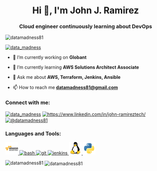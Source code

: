 <h1 align="center">Hi 👋, I'm John J. Ramirez</h1>
<h3 align="center">Cloud engineer continuously learning about DevOps</h3>

<p align="left"> <img src="https://komarev.com/ghpvc/?username=datamadness81&label=Profile%20views&color=0e75b6&style=flat" alt="datamadness81" /> </p>

<p align="left"> <a href="https://twitter.com/data_madness" target="blank"><img src="https://img.shields.io/twitter/follow/data_madness?logo=twitter&style=for-the-badge" alt="data_madness" /></a> </p>

- 🔭 I’m currently working on **Globant**

- 🌱 I’m currently learning **AWS Solutions Architect Associate**

- 💬 Ask me about **AWS, Terraform, Jenkins, Ansible**

- 📫 How to reach me **datamadness81@gmail.com**

<h3 align="left">Connect with me:</h3>
<p align="left">
<a href="https://twitter.com/data_madness" target="blank"><img align="center" src="https://raw.githubusercontent.com/rahuldkjain/github-profile-readme-generator/master/src/images/icons/Social/twitter.svg" alt="data_madness" height="30" width="40" /></a>
<a href="https://linkedin.com/in/https://www.linkedin.com/in/john-ramireztech/" target="blank"><img align="center" src="https://raw.githubusercontent.com/rahuldkjain/github-profile-readme-generator/master/src/images/icons/Social/linked-in-alt.svg" alt="https://www.linkedin.com/in/john-ramireztech/" height="30" width="40" /></a>
<a href="https://medium.com/@datamadness81" target="blank"><img align="center" src="https://raw.githubusercontent.com/rahuldkjain/github-profile-readme-generator/master/src/images/icons/Social/medium.svg" alt="@datamadness81" height="30" width="40" /></a>
</p>

<h3 align="left">Languages and Tools:</h3>
<p align="left"> <a href="https://aws.amazon.com" target="_blank" rel="noreferrer"> <img src="https://raw.githubusercontent.com/devicons/devicon/master/icons/amazonwebservices/amazonwebservices-original-wordmark.svg" alt="aws" width="40" height="40"/> </a> <a href="https://www.gnu.org/software/bash/" target="_blank" rel="noreferrer"> <img src="https://www.vectorlogo.zone/logos/gnu_bash/gnu_bash-icon.svg" alt="bash" width="40" height="40"/> </a> <a href="https://git-scm.com/" target="_blank" rel="noreferrer"> <img src="https://www.vectorlogo.zone/logos/git-scm/git-scm-icon.svg" alt="git" width="40" height="40"/> </a> <a href="https://www.jenkins.io" target="_blank" rel="noreferrer"> <img src="https://www.vectorlogo.zone/logos/jenkins/jenkins-icon.svg" alt="jenkins" width="40" height="40"/> </a> <a href="https://www.linux.org/" target="_blank" rel="noreferrer"> <img src="https://raw.githubusercontent.com/devicons/devicon/master/icons/linux/linux-original.svg" alt="linux" width="40" height="40"/> </a> <a href="https://www.python.org" target="_blank" rel="noreferrer"> <img src="https://raw.githubusercontent.com/devicons/devicon/master/icons/python/python-original.svg" alt="python" width="40" height="40"/> </a> </p>

<p><img align="left" src="https://github-readme-stats.vercel.app/api/top-langs?username=datamadness81&show_icons=true&locale=en&layout=compact" alt="datamadness81" /></p>

<p>&nbsp;<img align="center" src="https://github-readme-stats.vercel.app/api?username=datamadness81&show_icons=true&locale=en" alt="datamadness81" /></p>

